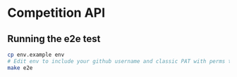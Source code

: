 # Competition API

## Running the e2e test

```bash
cp env.example env
# Edit env to include your github username and classic PAT with perms to read repos and pull packages
make e2e
```
